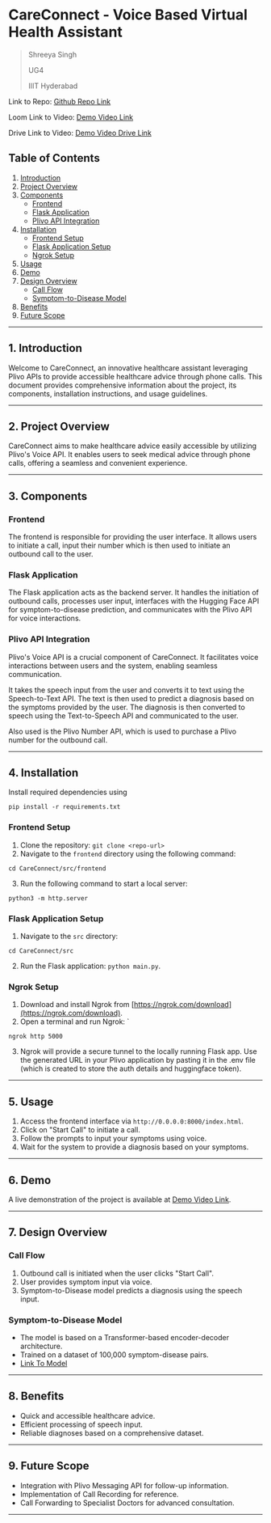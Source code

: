 # CareConnect - Voice Based Virtual Health Assistant

> Shreeya Singh
>
> UG4 
>
> IIIT Hyderabad



Link to Repo: [Github Repo Link](https://github.com/ttheshreeyasingh/CareConnect)

Loom Link to Video: [Demo Video Link](https://www.loom.com/share/bc4c3bad8b4b4083b1c960f718d36402?sid=54661ef6-4459-4caa-ab68-27d4d8e201ec)

Drive Link to Video: [Demo Video Drive Link](https://drive.google.com/file/d/1MfVFLhe50N5eT9xDGy9iOVZzYdG2ZjN6/view?usp=sharing)



## Table of Contents

1. [Introduction](#introduction)
2. [Project Overview](#project-overview)
3. [Components](#components)
   - [Frontend](#frontend)
   - [Flask Application](#flask-application)
   - [Plivo API Integration](#plivo-api-integration)
4. [Installation](#installation)
   - [Frontend Setup](#frontend-setup)
   - [Flask Application Setup](#flask-application-setup)
   - [Ngrok Setup](#ngrok-setup)
5. [Usage](#usage)
6. [Demo](#demo)
7. [Design Overview](#design-overview)
   - [Call Flow](#call-flow)
   - [Symptom-to-Disease Model](#symptom-to-disease-model)
8. [Benefits](#benefits)
9. [Future Scope](#future-scope)

---

## 1. Introduction 
Welcome to CareConnect, an innovative healthcare assistant leveraging Plivo APIs to provide accessible healthcare advice through phone calls. This document provides comprehensive information about the project, its components, installation instructions, and usage guidelines.

---

## 2. Project Overview 
CareConnect aims to make healthcare advice easily accessible by utilizing Plivo's Voice API. It enables users to seek medical advice through phone calls, offering a seamless and convenient experience.

---

## 3. Components 

### Frontend 
The frontend is responsible for providing the user interface. It allows users to initiate a call, input their number which is then used to initiate an outbound call to the user.

### Flask Application 
The Flask application acts as the backend server. It handles the initiation of outbound calls, processes user input, interfaces with the Hugging Face API for symptom-to-disease prediction, and communicates with the Plivo API for voice interactions.

### Plivo API Integration 
Plivo's Voice API is a crucial component of CareConnect. It facilitates voice interactions between users and the system, enabling seamless communication.

It takes the speech input from the user and converts it to text using the Speech-to-Text API. The text is then used to predict a diagnosis based on the symptoms provided by the user. The diagnosis is then converted to speech using the Text-to-Speech API and communicated to the user.

Also used is the Plivo Number API, which is used to purchase a Plivo number for the outbound call.


---

## 4. Installation 

Install required dependencies using 
```
pip install -r requirements.txt
```
### Frontend Setup 
1. Clone the repository: `git clone <repo-url>`
2. Navigate to the `frontend` directory using the following command:
```
cd CareConnect/src/frontend
```

3. Run the following command to start a local server:
```
python3 -m http.server
```

### Flask Application Setup 
1. Navigate to the `src` directory: 
```
cd CareConnect/src
```
2. Run the Flask application: `python main.py`.

### Ngrok Setup 
1. Download and install Ngrok from [https://ngrok.com/download](https://ngrok.com/download).
2. Open a terminal and run Ngrok: `
```
ngrok http 5000
```
3. Ngrok will provide a secure tunnel to the locally running Flask app. Use the generated URL in your Plivo application by pasting it in the .env file (which is created to store the auth details and huggingface token).

---

## 5. Usage 
1. Access the frontend interface via `http://0.0.0.0:8000/index.html`.
2. Click on "Start Call" to initiate a call.
3. Follow the prompts to input your symptoms using voice.
4. Wait for the system to provide a diagnosis based on your symptoms.

---

## 6. Demo 
A live demonstration of the project is available at [Demo Video Link](https://www.loom.com/share/bc4c3bad8b4b4083b1c960f718d36402?sid=54661ef6-4459-4caa-ab68-27d4d8e201ec).

---

## 7. Design Overview 

### Call Flow 
1. Outbound call is initiated when the user clicks "Start Call".
2. User provides symptom input via voice.
3. Symptom-to-Disease model predicts a diagnosis using the speech input.

### Symptom-to-Disease Model 
- The model is based on a Transformer-based encoder-decoder architecture.
- Trained on a dataset of 100,000 symptom-disease pairs.
- [Link To Model](https://huggingface.co/abhirajeshbhai/symptom-2-disease-net)
---

## 8. Benefits 
- Quick and accessible healthcare advice.
- Efficient processing of speech input.
- Reliable diagnoses based on a comprehensive dataset.

---

## 9. Future Scope 
- Integration with Plivo Messaging API for follow-up information.
- Implementation of Call Recording for reference.
- Call Forwarding to Specialist Doctors for advanced consultation.

---
